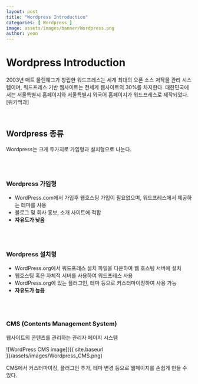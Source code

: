 ```yaml
---
layout: post
title: "Wordpress Introduction" 
categories: [ Wordpress ]
image: assets/images/banner/Wordpress.png
author: yeon
---
```


# Wordpress Introduction
2003년 매트 물렌웨그가 창립한 워드프레스는 세계 최대의 오픈 소스 저작물 관리 시스템이며, 워드프레스 기반 웹사이트는 전세계 웹사이트의 30%를 차지한다. 대한민국에서는 서울특별시 홈페이지와 서울특별시 외국어 홈페이지가 워드프레스로 제작되었다. [위키백과]

<br>

## Wordpress 종류
Wordpress는 크게 두가지로 가입형과 설치형으로 나눈다.

<br><br>

### Wordpress 가입형
- WordPress.com에서 가입후 웹호스팅 가입이 필요없으며, 워드프레스에서 제공하는 테마를 사용
- 블로그 및 회사 홍보, 소개 사이트에 적합
- **자유도가 낮음**

<br><br>

### Wordpress 설치형
- WordPress.org에서 워드프레스 설치 파일을 다운하여 웹 호스팅 서버에 설치
- 웹호스팅 혹은 자체적 서버를 사용하여 워드프레스 사용
- WordPress.org에 있는 플러그인, 테마 등으로 커스터마이징하여 사용 가능
- **자유도가 높음**

<br><br>

### CMS (Contents Management System)
웹사이트의 콘텐츠를 관리하는 관리자 페이지 시스템

![WordPress CMS image]({{ site.baseurl }}/assets/images/Wordpress_CMS.png)

CMS에서 커스터마이징, 플러그인 추가, 테마 변경 등으로 웹페이지를 손쉽게 만들 수 있다.

<br><br><br>